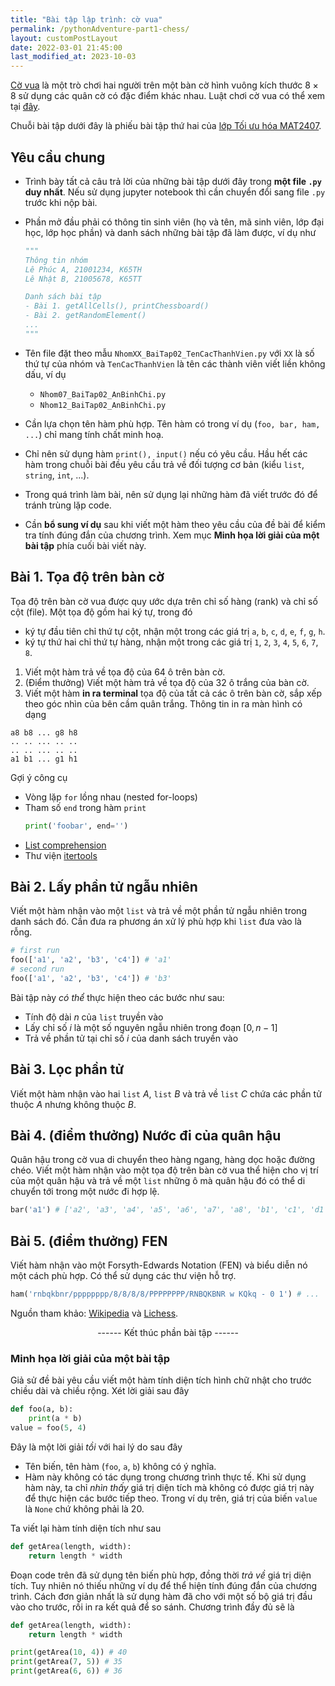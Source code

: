```yaml
---
title: "Bài tập lập trình: cờ vua"
permalink: /pythonAdventure-part1-chess/
layout: customPostLayout
date: 2022-03-01 21:45:00
last_modified_at: 2023-10-03
---
```


[Cờ vua](https://en.wikipedia.org/wiki/Chess) là một trò chơi hai người trên một bàn cờ hình vuông kích thước $8\times 8$ sử dụng các quân cờ có đặc điểm khác nhau. Luật chơi cờ vua có thể xem tại [đây](https://en.wikipedia.org/wiki/Rules_of_chess).

Chuỗi bài tập dưới đây là phiếu bài tập thứ hai của [lớp Tối ưu hóa MAT2407](http://seminar.optima.vn/opt).

## Yêu cầu chung
- Trình bày tất cả câu trả lời của những bài tập dưới đây trong **một file `.py` duy nhất**. Nếu sử dụng jupyter notebook thì cần chuyển đổi sang file `.py` trước khi nộp bài.
- Phần mở đầu phải có thông tin sinh viên (họ và tên, mã sinh viên, lớp đại học, lớp học phần) và danh sách những bài tập đã làm được, ví dụ như

    ```py
    """
    Thông tin nhóm
    Lê Phúc A, 21001234, K65TH
    Lê Nhật B, 21005678, K65TT

    Danh sách bài tập
    - Bài 1. getAllCells(), printChessboard()
    - Bài 2. getRandomElement()
    ...
    """
    ```

- Tên file đặt theo mẫu `NhomXX_BaiTap02_TenCacThanhVien.py` với `XX` là số thứ tự của nhóm và `TenCacThanhVien` là tên các thành viên viết liền không dấu, ví dụ
    + `Nhom07_BaiTap02_AnBinhChi.py`
    + `Nhom12_BaiTap02_AnBinhChi.py`
- Cần lựa chọn tên hàm phù hợp. Tên hàm có trong ví dụ (`foo, bar, ham, ...`) chỉ mang tính chất minh hoạ.
- Chỉ nên sử dụng hàm `print(), input()` nếu có yêu cầu. Hầu hết các hàm trong chuỗi bài đều yêu cầu trả về đối tượng cơ bản (kiểu `list`, `string`, `int`, ...).
- Trong quá trình làm bài, nên sử dụng lại những hàm đã viết trước đó để tránh trùng lặp code.
- Cần **bổ sung ví dụ** sau khi viết một hàm theo yêu cầu của đề bài để kiểm tra tính đúng đắn của chương trình. Xem mục **Minh họa lời giải của một bài tập** phía cuối bài viết này.


## Bài 1. Tọa độ trên bàn cờ
Tọa độ trên bàn cờ vua được quy ước dựa trên chỉ số hàng (rank) và chỉ số cột (file). Một tọa độ gồm hai ký tự, trong đó
- ký tự đầu tiên chỉ thứ tự cột, nhận một trong các giá trị `a`, `b`, `c`,  `d`, `e`, `f`, `g`, `h`.
- ký tự thứ hai chỉ thứ tự hàng, nhận một trong các giá trị `1`, `2`, `3`, `4`, `5`, `6`, `7`, `8`.

1. Viết một hàm trả về tọa độ của 64 ô trên bàn cờ.
2. (Điểm thưởng) Viết một hàm trả về tọa độ của 32 ô trắng của bàn cờ.
3. Viết một hàm **in ra terminal** tọa độ của tất cả các ô trên bàn cờ, sắp xếp theo góc nhìn của bên cầm quân trắng. Thông tin in ra màn hình có dạng

```
a8 b8 ... g8 h8
.. .. ... .. ..
.. .. ... .. ..
a1 b1 ... g1 h1
```

Gợi ý công cụ
- Vòng lặp `for` lồng nhau (nested for-loops)
- Tham số `end` trong hàm `print`
    ```py
    print('foobar', end='')
    ```
- [List comprehension](https://realpython.com/list-comprehension-python/)
- Thư viện [itertools](https://docs.python.org/3/library/itertools.html)


## Bài 2. Lấy phần tử ngẫu nhiên
Viết một hàm nhận vào một `list` và trả về một phần tử ngẫu nhiên trong danh sách đó. Cần đưa ra phương án xử lý phù hợp khi `list` đưa vào là rỗng.

```py
# first run
foo(['a1', 'a2', 'b3', 'c4']) # 'a1'
# second run
foo(['a1', 'a2', 'b3', 'c4']) # 'b3'
```

Bài tập này _có thể_ thực hiện theo các bước như sau:
- Tính độ dài $n$ của `list` truyền vào
- Lấy chỉ số $i$ là một số nguyên ngẫu nhiên trong đoạn $[0,n-1]$
- Trả về phần tử tại chỉ số $i$ của danh sách truyền vào


## Bài 3. Lọc phần tử
Viết một hàm nhận vào hai `list` $A$, `list` $B$ và trả về `list` $C$ chứa các phần tử thuộc $A$ nhưng không thuộc $B$.


## Bài 4. (điểm thưởng) Nước đi của quân hậu
Quân hậu trong cờ vua di chuyển theo hàng ngang, hàng dọc hoặc đường chéo. Viết một hàm nhận vào một tọa độ trên bàn cờ vua thể hiện cho vị trí của một quân hậu và trả về một `list` những ô mà quân hậu đó có thể di chuyển tới trong một nước đi hợp lệ.

```py
bar('a1') # ['a2', 'a3', 'a4', 'a5', 'a6', 'a7', 'a8', 'b1', 'c1', 'd1', 'e1', 'f1', 'g1', 'h1', 'b2', 'c3', 'd4', 'e5', 'f6', 'g7', 'h8']
```

## Bài 5. (điểm thưởng) FEN
Viết hàm nhận vào một Forsyth-Edwards Notation (FEN) và biểu diễn nó một cách phù hợp. Có thể sử dụng các thư viện hỗ trợ.

```py
ham('rnbqkbnr/pppppppp/8/8/8/8/PPPPPPPP/RNBQKBNR w KQkq - 0 1') # ...
```

Nguồn tham khảo: [Wikipedia](https://en.wikipedia.org/wiki/Forsyth%E2%80%93Edwards_Notation) và [Lichess](https://lichess.org/editor).

<center>
    ------ Kết thúc phần bài tập ------
</center>


### Minh họa lời giải của một bài tập
Giả sử đề bài yêu cầu viết một hàm tính diện tích hình chữ nhật cho trước chiều dài và chiều rộng. Xét lời giải sau đây

```py
def foo(a, b):
    print(a * b)
value = foo(5, 4)
```

Đây là một lời giải _tồi_ với hai lý do sau đây
- Tên biến, tên hàm (`foo`, `a`, `b`) không có ý nghĩa.
- Hàm này không có tác dụng trong chương trình thực tế. Khi sử dụng hàm này, ta chỉ _nhìn thấy_ giá trị diện tích mà không có được giá trị này để thực hiện các bước tiếp theo. Trong ví dụ trên, giá trị của biến `value` là `None` chứ không phải là 20.

Ta viết lại hàm tính diện tích như sau

```py
def getArea(length, width):
    return length * width
```

Đoạn code trên đã sử dụng tên biến phù hợp, đồng thời _trả về_ giá trị diện tích. Tuy nhiên nó thiếu những ví dụ để thể hiện tính đúng đắn của chương trình. Cách đơn giản nhất là sử dụng hàm đã cho với một số bộ giá trị đầu vào cho trước, rồi in ra kết quả để so sánh. Chương trình đầy đủ sẽ là

```py
def getArea(length, width):
    return length * width

print(getArea(10, 4)) # 40
print(getArea(7, 5)) # 35
print(getArea(6, 6)) # 36
```
